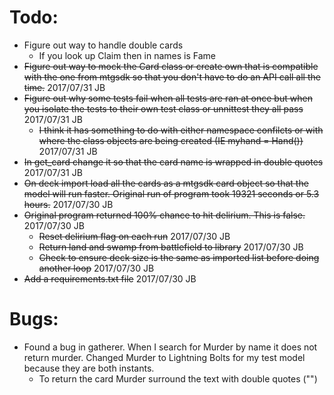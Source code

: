 # Todo:
* Figure out way to handle double cards
    * If you look up Claim then in names is Fame
* ~~Figure out way to mock the Card class or create own that is compatible with the one from mtgsdk so that you don't have to do an API call all the time.~~ 2017/07/31 JB
* ~~Figure out why some tests fail when all tests are ran at once but when you isolate the tests to their own test class or unnittest they all pass~~ 2017/07/31 JB
    * ~~I think it has something to do with either namespace confilcts or with where the class objects are being created (IE myhand = Hand())~~ 2017/07/31 JB
* ~~In get_card change it so that the card name is wrapped in double quotes~~ 2017/07/31 JB
* ~~On deck import load all the cards as a mtgsdk card object so that the model will run faster.  Original run of program took 19321 seconds or 5.3 hours.~~ 2017/07/30 JB
* ~~Original program returned 100% chance to hit delirium.  This is false.~~ 2017/07/30 JB
    * ~~Reset delirium flag on each run~~ 2017/07/30 JB
    * ~~Return land and swamp from battlefield to library~~ 2017/07/30 JB
    * ~~Check to ensure deck size is the same as imported list before doing another loop~~ 2017/07/30 JB
* ~~Add a requirements.txt file~~ 2017/07/30 JB

# Bugs:
* Found a bug in gatherer.  When I search for Murder by name it does not return murder.  Changed Murder to Lightning Bolts for my test model because they are both instants.
    * To return the card Murder surround the text with double quotes ("")